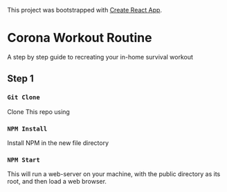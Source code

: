 This project was bootstrapped with [Create React App](https://github.com/facebook/create-react-app).

# Corona Workout Routine

A step by step guide to recreating your in-home survival workout

## Step 1

### `Git Clone`
Clone This repo using 

###  `NPM Install`
Install NPM in the new file directory

### `NPM Start`
This will run a web-server on your machine, with the public directory as its root, and then load a web browser.
